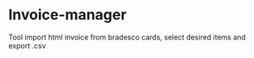 # Invoice-manager

Tool import html invoice from bradesco cards, select desired items and export .csv